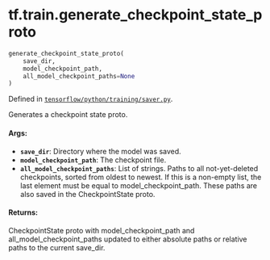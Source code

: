 <div itemscope itemtype="http://developers.google.com/ReferenceObject">
<meta itemprop="name" content="tf.train.generate_checkpoint_state_proto" />
</div>

# tf.train.generate_checkpoint_state_proto

``` python
generate_checkpoint_state_proto(
    save_dir,
    model_checkpoint_path,
    all_model_checkpoint_paths=None
)
```



Defined in [`tensorflow/python/training/saver.py`](https://www.tensorflow.org/code/tensorflow/python/training/saver.py).

Generates a checkpoint state proto.

#### Args:

* <b>`save_dir`</b>: Directory where the model was saved.
* <b>`model_checkpoint_path`</b>: The checkpoint file.
* <b>`all_model_checkpoint_paths`</b>: List of strings.  Paths to all not-yet-deleted
    checkpoints, sorted from oldest to newest.  If this is a non-empty list,
    the last element must be equal to model_checkpoint_path.  These paths
    are also saved in the CheckpointState proto.


#### Returns:

  CheckpointState proto with model_checkpoint_path and
  all_model_checkpoint_paths updated to either absolute paths or
  relative paths to the current save_dir.